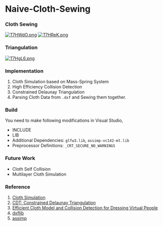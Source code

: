 # Naive-Cloth-Sewing

### Cloth Sewing

[![T7HWdO.png](https://s4.ax1x.com/2022/01/03/T7HWdO.png)](https://imgtu.com/i/T7HWdO)
[![T7HReK.png](https://s4.ax1x.com/2022/01/03/T7HReK.png)](https://imgtu.com/i/T7HReK)



### Triangulation

[![T7HgL6.png](https://s4.ax1x.com/2022/01/03/T7HgL6.png)](https://imgtu.com/i/T7HgL6)



### Implementation

1. Cloth Simulation based on Mass-Spring System
2. High Efficiency Collision Detection
3. Constrained Delaunay Triangulation
4. Parsing Cloth Data from `.dxf` and Sewing them together.



### Build

You need to make following modifications in Visual Studio,

- INCLUDE
- LIB
- Additional Dependencies: `glfw3.lib`, `assimp-vc142-mt.lib`
- Preprocessor Definitions: `_CRT_SECURE_NO_WARNINGS`



### Future Work

- Cloth Self Collision
- Multilayer Cloth Simulation



### Reference

1. [Cloth Simulation](https://github.com/xxMeow/ClothSimulation)
2. [CDT: Constrained Delaunay Triangulation](https://github.com/artem-ogre/CDT)
3. [Efficient Cloth Model and Collision Detection for Dressing Virtual People](http://citeseerx.ist.psu.edu/viewdoc/download?doi=10.1.1.103.4540&rep=rep1&type=pdf)
4. [dxflib](https://qcad.org/en/90-dxflib)
5. [assimp](https://www.assimp.org/)


